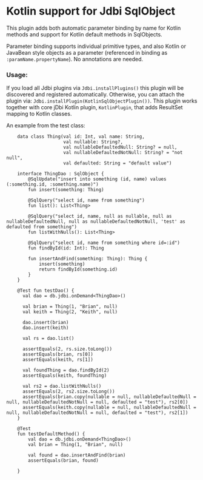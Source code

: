 Kotlin support for Jdbi SqlObject
=================================

This plugin adds both automatic parameter binding by name for Kotlin methods and
support for Kotlin default methods in SqlObjects.

Parameter binding supports individual primitive types, and also Kotlin or JavaBean style objects as a parameter 
(referenced in binding as `:paramName.propertyName`).  No annotations are needed.

### Usage:

If you load all Jdbi plugins via 
`Jdbi.installPlugins()` this plugin will be discovered and registered automatically.
Otherwise, you can attach the plugin via:  `Jdbi.installPlugin(KotlinSqlObjectPlugin())`. 
This plugin works together with core jDbi Kotlin plugin, `KotlinPlugin`, that adds ResultSet mapping to Kotlin classes.

An example from the test class:

```
    data class Thing(val id: Int, val name: String,
                     val nullable: String?,
                     val nullableDefaultedNull: String? = null,
                     val nullableDefaultedNotNull: String? = "not null",
                     val defaulted: String = "default value")

    interface ThingDao : SqlObject {
        @SqlUpdate("insert into something (id, name) values (:something.id, :something.name)")
        fun insert(something: Thing)

        @SqlQuery("select id, name from something")
        fun list(): List<Thing>

        @SqlQuery("select id, name, null as nullable, null as nullableDefaultedNull, null as nullableDefaultedNotNull, 'test' as defaulted from something")
        fun listWithNulls(): List<Thing>

        @SqlQuery("select id, name from something where id=:id")
        fun findById(id: Int): Thing
        
        fun insertAndFind(something: Thing): Thing {
            insert(something)
            return findById(something.id)
        }
    }

    @Test fun testDao() {
      val dao = db.jdbi.onDemand<ThingDao>()

      val brian = Thing(1, "Brian", null)
      val keith = Thing(2, "Keith", null)

      dao.insert(brian)
      dao.insert(keith)

      val rs = dao.list()

      assertEquals(2, rs.size.toLong())
      assertEquals(brian, rs[0])
      assertEquals(keith, rs[1])

      val foundThing = dao.findById(2)
      assertEquals(keith, foundThing)

      val rs2 = dao.listWithNulls()
      assertEquals(2, rs2.size.toLong())
      assertEquals(brian.copy(nullable = null, nullableDefaultedNull = null, nullableDefaultedNotNull = null, defaulted = "test"), rs2[0])
      assertEquals(keith.copy(nullable = null, nullableDefaultedNull = null, nullableDefaultedNotNull = null, defaulted = "test"), rs2[1])
    }
    
    @Test
    fun testDefaultMethod() {
        val dao = db.jdbi.onDemand<ThingDao>()
        val brian = Thing(1, "Brian", null)

        val found = dao.insertAndFind(brian)
        assertEquals(brian, found)

    }
```



